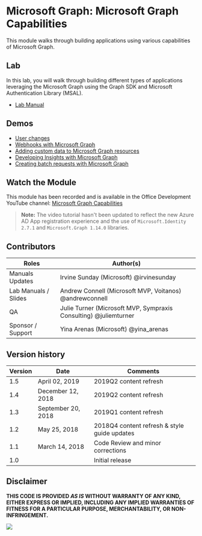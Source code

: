 # Microsoft Graph: Microsoft Graph Capabilities

This module walks through building applications using various capabilities of Microsoft Graph.

## Lab

In this lab, you will walk through building different types of applications leveraging the Microsoft Graph using the Graph SDK and Microsoft Authentication Library (MSAL).

- [Lab Manual](./Lab.md)

## Demos

- [User changes](./Demos/01-user-changes)
- [Webhooks with Microsoft Graph](./Demos/02-webhooks)
- [Adding custom data to Microsoft Graph resources](./Demos/03-custom-data)
- [Developing Insights with Microsoft Graph](./Demos/04-insights)
- [Creating batch requests with Microsoft Graph](./Demos/05-batch)

## Watch the Module

This module has been recorded and is available in the Office Development YouTube channel: [Microsoft Graph Capabilities](https://www.youtube.com/watch?v=_i1cpciR330)

> **Note:**
The video tutorial hasn't been updated to reflect the new Azure AD App registration experience and the use of `Microsoft.Identity 2.7.1` and `Microsoft.Graph 1.14.0` libraries.

## Contributors

|        Roles         |                            Author(s)                             |
| -------------------- | ---------------------------------------------------------------- |
| Manuals Updates      | Irvine Sunday (Microsoft) @irvinesunday                          |
| Lab Manuals / Slides | Andrew Connell (Microsoft MVP, Voitanos) @andrewconnell          |
| QA                   | Julie Turner (Microsoft MVP, Sympraxis Consulting) @juliemturner |
| Sponsor / Support    | Yina Arenas (Microsoft) @yina_arenas                             |

## Version history

| Version |        Date        |                   Comments                   |
| ------- | ------------------ | -------------------------------------------- |
| 1.5     | April 02, 2019     | 2019Q2 content refresh                       |
| 1.4     | December 12, 2018  | 2019Q2 content refresh                       |
| 1.3     | September 20, 2018 | 2019Q1 content refresh                       |
| 1.2     | May 25, 2018       | 2018Q4 content refresh & style guide updates |
| 1.1     | March 14, 2018     | Code Review and minor corrections            |
| 1.0     |                    | Initial release                              |

## Disclaimer

**THIS CODE IS PROVIDED *AS IS* WITHOUT WARRANTY OF ANY KIND, EITHER EXPRESS OR IMPLIED, INCLUDING ANY IMPLIED WARRANTIES OF FITNESS FOR A PARTICULAR PURPOSE, MERCHANTABILITY, OR NON-INFRINGEMENT.**

<img src="https://telemetry.sharepointpnp.com/msgraph-training-webhooks-customdata-insights" />